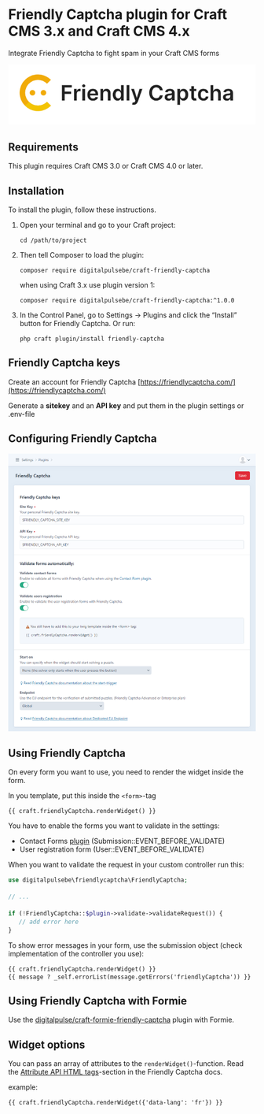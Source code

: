 # Friendly Captcha plugin for Craft CMS 3.x and Craft CMS 4.x

Integrate Friendly Captcha to fight spam in your Craft CMS forms

![Screenshot](resources/img/logo_friendly_captcha.png)

## Requirements

This plugin requires Craft CMS 3.0 or Craft CMS 4.0 or later.

## Installation

To install the plugin, follow these instructions.

1. Open your terminal and go to your Craft project:

       cd /path/to/project

2. Then tell Composer to load the plugin:

       composer require digitalpulsebe/craft-friendly-captcha

   when using Craft 3.x use plugin version 1:

       composer require digitalpulsebe/craft-friendly-captcha:^1.0.0

3. In the Control Panel, go to Settings → Plugins and click the “Install” button for Friendly Captcha. Or run:

       php craft plugin/install friendly-captcha

## Friendly Captcha keys

Create an account for Friendly Captcha [https://friendlycaptcha.com/](https://friendlycaptcha.com/)

Generate a **sitekey** and an **API key** and put them in the plugin settings or .env-file

## Configuring Friendly Captcha

![Screenshot](resources/img/screenshot_settings.png)

## Using Friendly Captcha

On every form you want to use, you need to render the widget inside the form.

In you template, put this inside the `<form>`-tag 

```
{{ craft.friendlyCaptcha.renderWidget() }}
```

You have to enable the forms you want to validate in the settings:

- Contact Forms [plugin](https://github.com/craftcms/contact-form) (Submission::EVENT_BEFORE_VALIDATE)
- User registration form (User::EVENT_BEFORE_VALIDATE)

When you want to validate the request in your custom controller run this:

```php
use digitalpulsebe\friendlycaptcha\FriendlyCaptcha;

// ...

if (!FriendlyCaptcha::$plugin->validate->validateRequest()) {
   // add error here
}
```

To show error messages in your form, use the submission object (check implementation of the controller you use):

```
{{ craft.friendlyCaptcha.renderWidget() }}
{{ message ? _self.errorList(message.getErrors('friendlyCaptcha')) }}
```

## Using Friendly Captcha with Formie

Use the [digitalpulse/craft-formie-friendly-captcha](https://github.com/digitalpulsebe/craft-formie-friendly-captcha)
plugin with Formie.

## Widget options

You can pass an array of attributes to the `renderWidget()`-function.
Read the [Attribute API HTML tags](https://docs.friendlycaptcha.com/#/widget_api?id=attribute-api-html-tags)-section
in the Friendly Captcha docs.

example:
```
{{ craft.friendlyCaptcha.renderWidget({'data-lang': 'fr'}) }}
```

